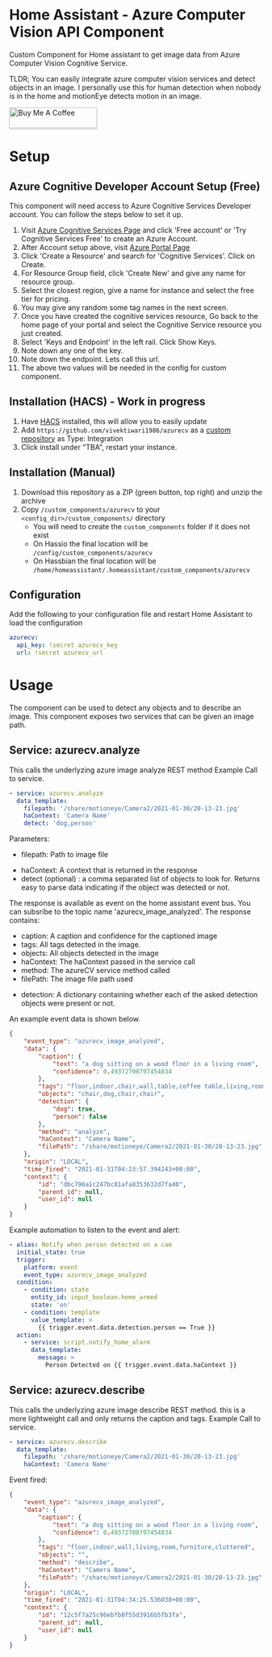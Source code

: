 # Home Assistant - Azure Computer Vision API Component
Custom Component for Home assistant to get image data from Azure Computer Vision Cognitive Service.

TLDR; You can easily integrate azure computer vision services and detect objects in an image. I personally use this for human detection when nobody is in the home and motionEye detects motion in an image.

<a href="https://www.buymeacoffee.com/vivek86" target="_blank"><img src="https://www.buymeacoffee.com/assets/img/custom_images/orange_img.png" alt="Buy Me A Coffee" style="height: 41px !important;width: 174px !important;box-shadow: 0px 3px 2px 0px rgba(190, 190, 190, 0.5) !important;-webkit-box-shadow: 0px 3px 2px 0px rgba(190, 190, 190, 0.5) !important;" ></a>

# Setup
## Azure Cognitive Developer Account Setup (Free)
This component will need access to Azure Cognitive Services Developer account. You can follow the steps below to set it up.
1. Visit [Azure Cognitive Services Page](https://azure.microsoft.com/en-us/services/cognitive-services/) and click 'Free account' or 'Try Cognitive Services Free' to create an Azure Account.
2. After Account setup above, visit [Azure Portal Page](https://portal.azure.com/#home)
3. Click 'Create a Resource' and search for 'Cognitive Services'. Click on Create.
4. For Resource Group field, click 'Create New' and give any name for resource group.
5. Select the closest region, give a name for instance and select the free tier for pricing.
6. You may give any random some tag names in the next screen. 
7. Once you have created the cognitive services resource, Go back to the home page of your portal and select the Cognitive Service resource you just created.
8. Select 'Keys and Endpoint' in the left rail. Click Show Keys.
9.  Note down any one of the key.
10. Note down the endpoint. Lets call this url.
11. The above two values will be needed in the config for custom component.

## Installation (HACS) - Work in progress
1. Have [HACS](https://github.com/custom-components/hacs) installed, this will allow you to easily update
2. Add `https://github.com/vivektiwari1986/azurecv` as a [custom repository](https://hacs.xyz/docs/faq/custom_repositories) as Type: Integration
3. Click install under "TBA", restart your instance.

## Installation (Manual)
1. Download this repository as a ZIP (green button, top right) and unzip the archive
2. Copy `/custom_components/azurecv` to your `<config_dir>/custom_components/` directory
   * You will need to create the `custom_components` folder if it does not exist
   * On Hassio the final location will be `/config/custom_components/azurecv`
   * On Hassbian the final location will be `/home/homeassistant/.homeassistant/custom_components/azurecv`

## Configuration
Add the following to your configuration file and restart Home Assistant to load the configuration

```yaml
azurecv:
  api_key: !secret azurecv_key
  url: !secret azurecv_url
```

# Usage
The component can be used to detect any objects and to describe an image. This component exposes two services that can be given an image path.

## Service: azurecv.analyze
This calls the underlyzing azure image analyze REST method
Example Call to service.
```yaml
- service: azurecv.analyze
  data_template:
    filepath: '/share/motioneye/Camera2/2021-01-30/20-13-23.jpg'
    haContext: 'Camera Name'
    detect: 'dog,person'
```
Parameters:
* filepath: Path to image file
<!-- * fileurl: Alternatively, an internet accessible url for the image -->
* haContext: A context that is returned in the response
* detect (optional) : a comma separated list of objects to look for. Returns easy to parse data indicating if the object was detected or not.

The response is available as event on the home assistant event bus. You can subsribe to the topic name 'azurecv_image_analyzed'. The response contains:
* caption: A caption and confidence for the captioned image
* tags: All tags detected in the image.
* objects: All objects detected in the image
* haContext: The haContext passed in the service call
* method: The azureCV service method called
* filePath: The image file path used
<!-- * fileUrl: the image file url used -->
* detection: A dictionary containing whether each of the asked detection objects were present or not.

 An example event data is shown below.

```json
{
    "event_type": "azurecv_image_analyzed",
    "data": {
        "caption": {
            "text": "a dog sitting on a wood floor in a living room",
            "confidence": 0.49372708797454834
        },
        "tags": "floor,indoor,chair,wall,table,coffee table,living,room,couch,desk,kitchen & dining room table,house,studio couch,flooring,sofa bed,bed,hardwood,furniture,cluttered",
        "objects": "chair,dog,chair,chair",
        "detection": {
            "dog": true,
            "person": false
        },
        "method": "analyze",
        "haContext": "Camera Name",
        "filePath": "/share/motioneye/Camera2/2021-01-30/20-13-23.jpg"
    },
    "origin": "LOCAL",
    "time_fired": "2021-01-31T04:23:57.394243+00:00",
    "context": {
        "id": "dbc796a1c247bc81afa8353632d7fa40",
        "parent_id": null,
        "user_id": null
    }
}
```

Example automation to listen to the event and alert:
```yaml
- alias: Notify when person detected on a cam
  initial_state: true
  trigger:
    platform: event
    event_type: azurecv_image_analyzed
  condition:
    - condition: state
      entity_id: input_boolean.home_armed
      state: 'on'
    - condition: template
      value_template: >
        {{ trigger.event.data.detection.person == True }}
  action:
    - service: script.notify_home_alarm
      data_template:
        message: >
          Person Detected on {{ trigger.event.data.haContext }}
```

## Service: azurecv.describe
This calls the underlyzing azure image describe REST method. this is a more lightweight call and only returns the caption and tags.
Example Call to service.
```yaml
- service: azurecv.describe
  data_template:
    filepath: '/share/motioneye/Camera2/2021-01-30/20-13-23.jpg'
    haContext: 'Camera Name'
```

Event fired:
```json
{
    "event_type": "azurecv_image_analyzed",
    "data": {
        "caption": {
            "text": "a dog sitting on a wood floor in a living room",
            "confidence": 0.49372708797454834
        },
        "tags": "floor,indoor,wall,living,room,furniture,cluttered",
        "objects": "",
        "method": "describe",
        "haContext": "Camera Name",
        "filePath": "/share/motioneye/Camera2/2021-01-30/20-13-23.jpg"
    },
    "origin": "LOCAL",
    "time_fired": "2021-01-31T04:34:25.536038+00:00",
    "context": {
        "id": "12c5f7a25c96ebfb0f55d3916b5fb3fa",
        "parent_id": null,
        "user_id": null
    }
}
```
